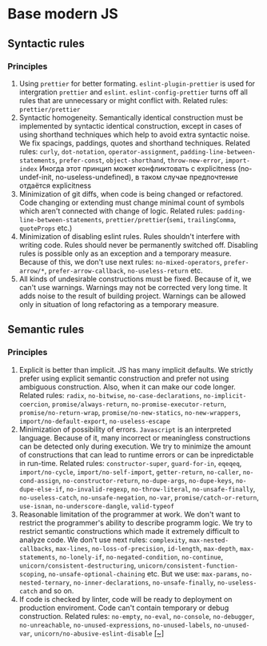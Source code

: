 # Base modern JS

## Syntactic rules
### Principles
1. Using `prettier` for better formating. `eslint-plugin-prettier` is used for intergration `prettier` and `eslint`. `eslint-config-prettier` turns off all rules that are unnecessary or might conflict with. Related rules: `prettier/prettier`
2. Syntactic homogeneity. Semantically identical construction must be implemented by syntactic identical construction, except in cases of using shorthand techniques which help to avoid extra syntactic noise. We fix spacings, paddings, quotes and shorthand techniques. Related rules: `curly`, `dot-notation`, `operator-assignment`, `padding-line-between-statements`, `prefer-const`, `object-shorthand`, `throw-new-error`, `import-index`
Иногда этот принцип может конфликтовать с explicitness (no-undef-init, no-useless-undefined), в таком случае предпочтение отдаётся explicitness
3. Minimization of git diffs, when code is being changed or refactored. Code changing or extending must change minimal count of symbols which aren't connected with change of logic. Related rules: `padding-line-between-statements`, `prettier/prettier`(`semi`, `trailingComma`, `quoteProps` etc.)
4. Minimization of disabling eslint rules. Rules shouldn't interfere with writing code. Rules should never be permanently switched off. Disabling rules is possible only as an exception and a temporary measure. Because of this, we don't use next rules: `no-mixed-operators`, `prefer-arrow/*`, `prefer-arrow-callback`, `no-useless-return` etc.
5. All kinds of undesirable constructions must be fixed. Because of it, we can't use warnings. Warnings may not be corrected very long time. It adds noise to the result of building project. Warnings can be allowed only in situation of long refactoring as a temporary measure.

## Semantic rules
### Principles
1. Explicit is better than implicit. JS has many implicit defaults. We strictly prefer using explicit semantic construction and prefer not using ambiguous construction. Also, when it can make our code longer. Related rules: `radix`, `no-bitwise`, `no-case-declarations`, `no-implicit-coercion`, `promise/always-return`, `no-promise-executor-return`, `promise/no-return-wrap`, `promise/no-new-statics`, `no-new-wrappers`, `import/no-default-export`, `no-useless-escape`
2. Minimization of possibility of errors. `Javascript` is an interpreted language. Because of it, many incorrect or meaningless constructions can be detected only during execution. We try to minimize the amount of constructions that can lead to runtime errors or can be inpredictable in run-time. Related rules: `constructor-super`, `guard-for-in`, `eqeqeq`, `import/no-cycle`, `import/no-self-import`, `getter-return`, `no-caller`, `no-cond-assign`, `no-constructor-return`, `no-dupe-args`, `no-dupe-keys`, `no-dupe-else-if`, `no-invalid-regexp`, `no-throw-literal`, `no-unsafe-finally`,  `no-useless-catch`, `no-unsafe-negation`, `no-var`, `promise/catch-or-return`, `use-isnan`, `no-underscore-dangle`, `valid-typeof`
3. Reasonable limitation of the programmer at work. We don't want to restrict the programmer's ability to describe programm logic. We try to restrict semantic constructions which made it extremely difficult to analyze code. We don't use next rules: `complexity`, `max-nested-callbacks`, `max-lines`, `no-loss-of-precision`, `id-length`, `max-depth`, `max-statements`, `no-lonely-if`, `no-negated-condition`, `no-continue`, `unicorn/consistent-destructuring`, `unicorn/consistent-function-scoping`, `no-unsafe-optional-chaining` etc. But we use: `max-params`, `no-nested-ternary`, `no-inner-declarations`, `no-unsafe-finally`,  `no-useless-catch` and so on.
4. If code is checked by linter, code will be ready to deployment on production enviroment. Code can't contain temporary or debug construction. Related rules: `no-empty`, `no-eval`, `no-console`, `no-debugger`, `no-unreachable`, `no-unused-expressions`, `no-unused-labels`, `no-unused-var`, `unicorn/no-abusive-eslint-disable`
[[~]](https://github.com/CSSSR/csssr-base-lint/blob/master/eslintrc/base.js#L5-L20)
